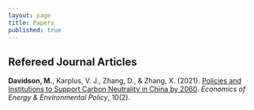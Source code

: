 ```yaml
---
layout: page
title: Papers
published: true
---
```


## Refereed Journal Articles ##

**Davidson, M.**, Karplus, V. J., Zhang, D., & Zhang, X. (2021). [Policies and Institutions to Support Carbon Neutrality in China by 2060](/2021-08-24-policies-institutions-china-carbon-neutrality/). _Economics of Energy & Environmental Policy_, 10(2).
